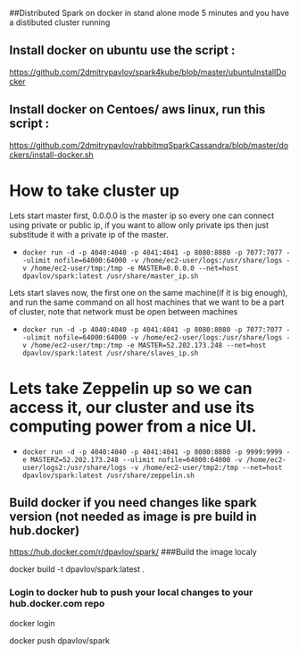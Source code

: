 ##Distributed Spark on docker in stand alone mode 5 minutes and you have a distibuted cluster running
## Install docker on ubuntu use the script :
https://github.com/2dmitrypavlov/spark4kube/blob/master/ubuntuInstallDocker
## Install docker on Centoes/ aws linux, run this script :
https://github.com/2dmitrypavlov/rabbitmqSparkCassandra/blob/master/dockers/install-docker.sh

# How to take cluster up
Lets start master first, 0.0.0.0 is the master ip so every one can connect using private or public ip, if you want to allow only private ips then just substitude it with a private ip of the master.

* ```docker run -d -p 4040:4040 -p 4041:4041 -p 8080:8080 -p 7077:7077 --ulimit nofile=64000:64000 -v /home/ec2-user/logs:/usr/share/logs -v /home/ec2-user/tmp:/tmp -e MASTER=0.0.0.0 --net=host dpavlov/spark:latest /usr/share/master_ip.sh```

Lets start slaves now, the first one on the same machine(if it is big enough), and run the same command on all host machines that we want to be a part of cluster, note that network must be open between machines

* ```docker run -d -p 4040:4040 -p 4041:4041 -p 8080:8080 -p 7077:7077 --ulimit nofile=64000:64000 -v /home/ec2-user/logs:/usr/share/logs -v /home/ec2-user/tmp:/tmp -e MASTER=52.202.173.248 --net=host dpavlov/spark:latest /usr/share/slaves_ip.sh```

# Lets take Zeppelin up so we can access it, our cluster and use its computing power from a nice UI.

* ```docker run -d -p 4040:4040 -p 4041:4041 -p 8080:8080 -p 9999:9999 -e MASTERZ=52.202.173.248 --ulimit nofile=64000:64000 -v /home/ec2-user/logs2:/usr/share/logs -v /home/ec2-user/tmp2:/tmp --net=host dpavlov/spark:latest /usr/share/zeppelin.sh```

## Build docker if you need changes like spark version (not needed as image is pre build in hub.docker)
https://hub.docker.com/r/dpavlov/spark/
###Build the image localy

docker build -t dpavlov/spark:latest .

### Login to docker hub to push your local changes to your hub.docker.com repo
docker login

docker push dpavlov/spark
